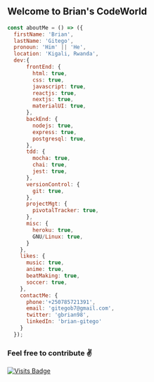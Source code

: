 ## Welcome to Brian's CodeWorld

```js
const aboutMe = () => ({
  firstName: 'Brian',
  lastName: 'Gitego',
  pronoun: 'Him' || 'He',
  location: 'Kigali, Rwanda',
  dev:{
      frontEnd: {
        html: true,
        css: true,
        javascript: true,
        reactjs: true,
        nextjs: true,
        materialUI: true,
      },
      backEnd: {
        nodejs: true,
        express: true,
        postgresql: true,
      },
      tdd: {
        mocha: true,
        chai: true,
        jest: true,
      },
      versionControl: {
        git: true,
      },
      projectMgt: {
        pivotalTracker: true,
      },
      misc: {
        heroku: true,
        GNU/Linux: true,
      }
    },
    likes: {
      music: true,
      anime: true,
      beatMaking: true,
      soccer: true,
    },
    contactMe: {
      phone:'+250785721391',
      email: 'gitegob7@gmail.com',
      twitter: 'gbrian98',
      linkedIn: 'brian-gitego'
    }
  });
```

### Feel free to contribute ✌️

[![Visits Badge](https://badges.pufler.dev/visits/gitego-brian)](https://badges.pufler.dev)
